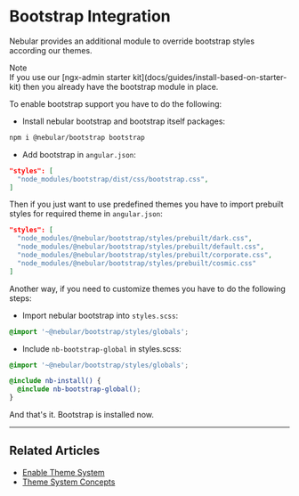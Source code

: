 # Bootstrap Integration

Nebular provides an additional module to override bootstrap styles according our themes.

<div class="note note-info section-end">
  <div class="note-title">Note</div>
  <div class="note-body">
    If you use our [ngx-admin starter kit](docs/guides/install-based-on-starter-kit) then you already have the bootstrap module in place.
  </div>
</div>

To enable bootstrap support you have to do the following:

- Install nebular bootstrap and bootstrap itself packages: 

```bash
npm i @nebular/bootstrap bootstrap
```

- Add bootstrap in `angular.json`: 

```json
"styles": [
  "node_modules/bootstrap/dist/css/bootstrap.css",
]
```

Then if you just want to use predefined themes you have to import prebuilt styles for required theme in `angular.json`:

```json
"styles": [
  "node_modules/@nebular/bootstrap/styles/prebuilt/dark.css",
  "node_modules/@nebular/bootstrap/styles/prebuilt/default.css",
  "node_modules/@nebular/bootstrap/styles/prebuilt/corporate.css",
  "node_modules/@nebular/bootstrap/styles/prebuilt/cosmic.css"
]
```

Another way, if you need to customize themes you have to do the following steps:

- Import nebular bootstrap into `styles.scss`:

```scss
@import '~@nebular/bootstrap/styles/globals';
```

- Include `nb-bootstrap-global` in styles.scss:

```scss
@import '~@nebular/bootstrap/styles/globals';

@include nb-install() {
  @include nb-bootstrap-global();
}
```

And that's it. Bootstrap is installed now.

<hr>
 
## Related Articles

- [Enable Theme System](docs/guides/enable-theme-system)
- [Theme System Concepts](docs/guides/theme-system)
